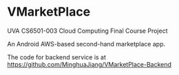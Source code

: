 # VMarketPlace
UVA CS6501-003 Cloud Computing Final Course Project

An Android AWS-based second-hand marketplace app.

The code for backend service is at https://github.com/MinghuaJiang/VMarketPlace-Backend
